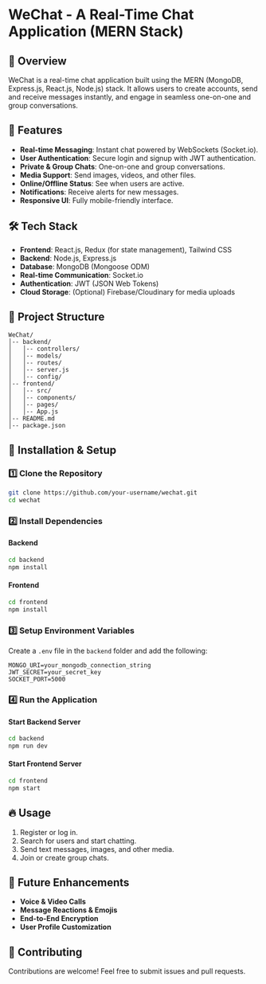 # WeChat - A Real-Time Chat Application (MERN Stack)

## 📌 Overview
WeChat is a real-time chat application built using the MERN (MongoDB, Express.js, React.js, Node.js) stack. It allows users to create accounts, send and receive messages instantly, and engage in seamless one-on-one and group conversations.

## 🚀 Features
- **Real-time Messaging**: Instant chat powered by WebSockets (Socket.io).
- **User Authentication**: Secure login and signup with JWT authentication.
- **Private & Group Chats**: One-on-one and group conversations.
- **Media Support**: Send images, videos, and other files.
- **Online/Offline Status**: See when users are active.
- **Notifications**: Receive alerts for new messages.
- **Responsive UI**: Fully mobile-friendly interface.

## 🛠️ Tech Stack
- **Frontend**: React.js, Redux (for state management), Tailwind CSS
- **Backend**: Node.js, Express.js
- **Database**: MongoDB (Mongoose ODM)
- **Real-time Communication**: Socket.io
- **Authentication**: JWT (JSON Web Tokens)
- **Cloud Storage**: (Optional) Firebase/Cloudinary for media uploads

## 📂 Project Structure
```
WeChat/
│-- backend/
│   │-- controllers/
│   │-- models/
│   │-- routes/
│   │-- server.js
│   │-- config/
│-- frontend/
│   │-- src/
│   │-- components/
│   │-- pages/
│   │-- App.js
│-- README.md
│-- package.json
```

## 🔧 Installation & Setup
### 1️⃣ Clone the Repository
```bash
git clone https://github.com/your-username/wechat.git
cd wechat
```

### 2️⃣ Install Dependencies
#### Backend
```bash
cd backend
npm install
```
#### Frontend
```bash
cd frontend
npm install
```

### 3️⃣ Setup Environment Variables
Create a `.env` file in the `backend` folder and add the following:
```
MONGO_URI=your_mongodb_connection_string
JWT_SECRET=your_secret_key
SOCKET_PORT=5000
```

### 4️⃣ Run the Application
#### Start Backend Server
```bash
cd backend
npm run dev
```
#### Start Frontend Server
```bash
cd frontend
npm start
```

## 🔥 Usage
1. Register or log in.
2. Search for users and start chatting.
3. Send text messages, images, and other media.
4. Join or create group chats.

## 🎯 Future Enhancements
- **Voice & Video Calls**
- **Message Reactions & Emojis**
- **End-to-End Encryption**
- **User Profile Customization**


## 🤝 Contributing
Contributions are welcome! Feel free to submit issues and pull requests.

